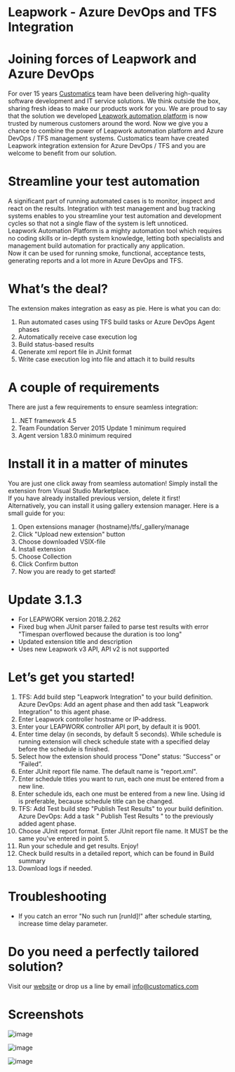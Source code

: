 # Leapwork - Azure DevOps and TFS Integration  

# Joining forces of Leapwork and Azure DevOps  
For over 15 years [Customatics](http://customatics.com) team have been delivering high-quality software development and IT service solutions. We think outside the box, sharing fresh ideas to make our products work for you. We are proud to say that the solution we developed [Leapwork automation platform](https://www.leapwork.com/) is now trusted by numerous customers around the word. Now we give you a chance to combine the power of Leapwork automation platform and Azure DevOps / TFS management systems. Customatics team have created Leapwork integration extension for Azure DevOps / TFS and you are welcome to benefit from our solution.

# Streamline your test automation  
A significant part of running automated cases is to monitor, inspect and react on the results. Integration with test management and bug tracking systems enables to you streamline your test automation and development cycles so that not a single flaw of the system is left unnoticed.  
Leapwork Automation Platform is a mighty automation tool which requires no coding skills or in-depth system knowledge, letting both specialists and management build automation for practically any application.  
Now it can be used for running smoke, functional, acceptance tests, generating reports and a lot more in Azure DevOps and TFS. 

# What’s the deal?  
The extension makes integration as easy as pie. Here is what you can do:  
1.	Run automated cases using TFS build tasks or Azure DevOps Agent phases  
2.	Automatically receive case execution log  
3.	Build status-based results  
4.	Generate xml report file in JUnit format  
5.	Write case execution log into file and attach it to build results  

# A couple of requirements
There are just a few requirements to ensure seamless integration:  
1.	.NET framework 4.5  
2.	Team Foundation Server 2015 Update 1 minimum required  
3.	Agent version 1.83.0 minimum required  

# Install it in a matter of minutes
You are just one click away from seamless automation! Simply install the extension from Visual Studio Marketplace.  
If you have already installed previous version, delete it first!  
Alternatively, you can install it using gallery extension manager. Here is a small guide for you:
1.	Open extensions manager {hostname}/tfs/_gallery/manage 
2.	Click "Upload new extension" button
3.	Choose downloaded VSIX-file 
4.	Install extension
5.	Choose Collection
6.	Click Confirm button
7.	Now you are ready to get started!

# Update 3.1.3  
- For LEAPWORK version 2018.2.262  
- Fixed bug when JUnit parser failed to parse test results with error "Timespan overflowed because the duration is too long"  
- Updated extension title and description  
- Uses new Leapwork v3 API, API v2 is not supported

# Let’s get you started!
1.	 TFS: Add build step "Leapwork Integration" to your build definition.   
Azure DevOps: Add an agent phase and then add task "Leapwork Integration" to this agent phase.  
2.	Enter Leapwork controller hostname or IP-address. 
3.  Enter your LEAPWORK controller API port, by default it is 9001.  
4.	Enter time delay (in seconds, by default 5 seconds). While schedule is running extension will check schedule state with a specified delay before the schedule is finished.  
5.	Select how the extension should process "Done" status: “Success” or “Failed”.  
6.	Enter JUnit report file name. The default name is "report.xml".  
7.	Enter schedule titles you want to run, each one must be entered from a new line.  
8.	Enter schedule ids, each one must be entered from a new line. Using id is preferable, because schedule title can be changed.  
9.	TFS: Add Test build step "Publish Test Results" to your build definition.  
Azure DevOps: Add a task " Publish Test Results " to the previously added agent phase.  
10.	Choose JUnit report format. Enter JUnit report file name. It MUST be the same you've entered in point 5. 
11.	Run your schedule and get results. Enjoy! 
12.	Check build results in a detailed report, which can be found in Build summary  
13.	Download logs if needed.  

# Troubleshooting
- If you catch an error "No such run [runId]!" after schedule starting, increase time delay parameter.

# Do you need a perfectly tailored solution? 
Visit our [website](http://customatics.com) or drop us a line by email info@customatics.com

# Screenshots
  
![image](http://customatics.com/wp-content/uploads/2017/09/screen1.png)

![image](http://customatics.com/wp-content/uploads/2017/09/screen2.png)

![image](http://customatics.com/wp-content/uploads/2017/09/screen3.png)
